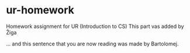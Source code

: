 # ur-homework
Homework assignment for UR (Introduction to CS)
This part vas added by Žiga

... and this sentence that you are now reading was made by Bartolomej.

